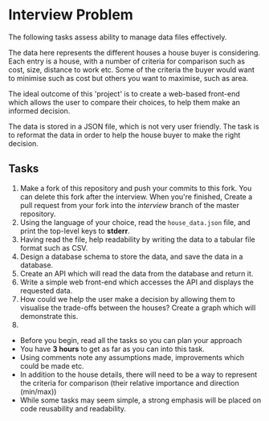 # Interview Problem

 The following tasks assess ability to manage data files effectively.

 The data here represents the different houses a house buyer is considering. Each entry is a house,
 with a number of criteria for comparison such as cost, size, distance to work etc.
 Some of the criteria the buyer would want to minimise such as cost but others you want to maximise, such as area.

 The ideal outcome of this 'project' is to create a web-based front-end which allows the user to compare
 their choices, to help them make an informed decision.

 The data is stored in a JSON file, which is not very user friendly. The task is to reformat the data
 in order to help the house buyer to make the right decision.


## Tasks
1. Make a fork of this repository and push your commits to this fork. You can delete this fork after the interview. When you're finished, Create a pull request from your fork into the *interview* branch of the master repository.
2. Using the language of your choice, read the `house_data.json` file, and print the top-level keys to __stderr__.
3. Having read the file, help readability by writing the data to a tabular file format such as CSV.
4. Design a database schema to store the data, and save the data in a database.
5. Create an API which will read the data from the database and return it.
6. Write a simple web front-end which accesses the API and displays the requested data.
7. How could we help the user make a decision by allowing them to visualise the trade-offs between the houses? Create a graph which will demonstrate this.
8.

- Before you begin, read all the tasks so you can plan your approach
- You have __3 hours__ to get as far as you can into this task.
- Using comments note any assumptions made, improvements which could be made etc.
- In addition to the house details, there will need to be a way to represent the criteria for comparison (their relative importance and direction (min/max))
- While some tasks may seem simple, a strong emphasis will be placed on code reusability and readability.
